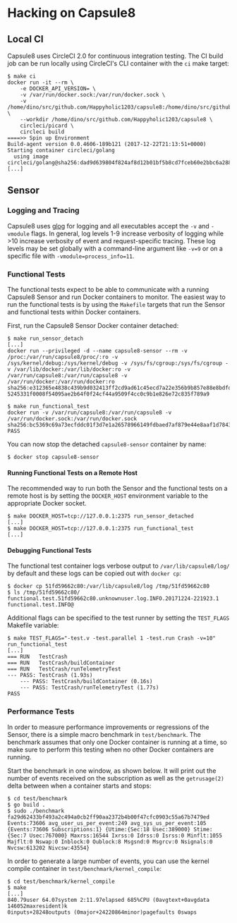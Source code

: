 # Hacking on Capsule8

## Local CI

Capsule8 uses CircleCI 2.0 for continuous integration testing. The CI
build job can be run locally using CircleCI's CLI container with the
`ci` make target:

```
$ make ci
docker run -it --rm \
	-e DOCKER_API_VERSION= \
	-v /var/run/docker.sock:/var/run/docker.sock \
	-v /home/dino/src/github.com/Happyholic1203/capsule8:/home/dino/src/github.com/Happyholic1203/capsule8 \
	--workdir /home/dino/src/github.com/Happyholic1203/capsule8 \
	circleci/picard \
	circleci build
====>> Spin up Environment
Build-agent version 0.0.4606-189b121 (2017-12-22T21:13:51+0000)
Starting container circleci/golang
  using image circleci/golang@sha256:dad9d639804f824af8d12b01bf5b8cd7fceb60e2bbc6a288e2161894e9b7fe0a
[...]
```

## Sensor

### Logging and Tracing

Capsule8 uses [glog](https://github.com/golang/glog) for logging and
all executables accept the `-v` and `-vmodule` flags. In general, log
levels 1-9 increase verbosity of logging while >10 increase verbosity
of event and request-specific tracing. These log levels may be set
globally with a command-line argument like `-v=9` or on a specific
file with `-vmodule=process_info=11`.

### Functional Tests

The functional tests expect to be able to communicate with a running
Capsule8 Sensor and run Docker containers to monitor. The easiest way
to run the functional tests is by using the `Makefile` targets that
run the Sensor and functional tests within Docker containers.

First, run the Capsule8 Sensor Docker container detached:

```
$ make run_sensor_detach
[...]
docker run --privileged -d --name capsule8-sensor --rm -v /proc:/var/run/capsule8/proc/:ro -v /sys/kernel/debug:/sys/kernel/debug -v /sys/fs/cgroup:/sys/fs/cgroup -v /var/lib/docker:/var/lib/docker:ro -v /var/run/capsule8:/var/run/capsule8 -v /var/run/docker:/var/run/docker:ro sha256:e312365e4838c439b9d032413ff2cd9ad61c45ecd7a22e356b9b857e88e8bdfd
5245331f0008f54095ae2b64f0f24cf44a9509f4cc0c9b1e826e72c835f789a9
```

```
$ make run_functional_test
docker run -v /var/run/capsule8:/var/run/capsule8 -v /var/run/docker.sock:/var/run/docker.sock sha256:bc5369c69a73ecfddc01f3d7e1a26578966149fdbaed7af879e44e8aaf1d7843 
PASS
```

You can now stop the detached `capsule8-sensor` container by name:
```
$ docker stop capsule8-sensor
```

#### Running Functional Tests on a Remote Host

The recommended way to run both the Sensor and the functional tests on
a remote host is by setting the `DOCKER_HOST` environment variable to
the appropriate Docker socket.

```
$ make DOCKER_HOST=tcp://127.0.0.1:2375 run_sensor_detached
[...]
$ make DOCKER_HOST=tcp://127.0.0.1:2375 run_functional_test
[...]
```

#### Debugging Functional Tests

The functional test container logs verbose output to
`/var/lib/capsule8/log/` by default and these logs can be copied out
with `docker cp`:

```
$ docker cp 51fd59662c80:/var/lib/capsule8/log /tmp/51fd59662c80
$ ls /tmp/51fd59662c80/
functional.test.51fd59662c80.unknownuser.log.INFO.20171224-221923.1  functional.test.INFO@
```

Additional flags can be specified to the test runner by setting the
`TEST_FLAGS` Makefile variable:

```
$ make TEST_FLAGS="-test.v -test.parallel 1 -test.run Crash -v=10" run_functional_test
[...]
=== RUN   TestCrash
=== RUN   TestCrash/buildContainer
=== RUN   TestCrash/runTelemetryTest
--- PASS: TestCrash (1.93s)
    --- PASS: TestCrash/buildContainer (0.16s)
    --- PASS: TestCrash/runTelemetryTest (1.77s)
PASS
```

### Performance Tests

In order to measure performance improvements or regressions of the
Sensor, there is a simple macro benchmark in `test/benchmark`. The
benchmark assumes that only one Docker container is running at a time,
so make sure to perform this testing when no other Docker containers
are running.

Start the benchmark in one window, as shown below. It will print out
the number of events received on the subscription as well as the
`getrusage(2)` delta between when a container starts and stops:

```
$ cd test/benchmark
$ go build .
$ sudo ./benchmark 
fa29d62433bf493a2c494a0cb2ff90aa2372b4b00f47cfc0903c55a67b7479ed Events:73606 avg_user_us_per_event:249 avg_sys_us_per_event:105 {Events:73606 Subscriptions:1} {Utime:{Sec:18 Usec:389000} Stime:{Sec:7 Usec:767000} Maxrss:16544 Ixrss:0 Idrss:0 Isrss:0 Minflt:1055 Majflt:0 Nswap:0 Inblock:0 Oublock:8 Msgsnd:0 Msgrcv:0 Nsignals:0 Nvcsw:613202 Nivcsw:43554}
```

In order to generate a large number of events, you can use the kernel
compile container in `test/benchmark/kernel_compile`:

```
$ cd test/benchmark/kernel_compile
$ make
[...]
840.79user 64.07system 2:11.97elapsed 685%CPU (0avgtext+0avgdata 146052maxresident)k
0inputs+28248outputs (0major+24220864minor)pagefaults 0swaps
```
